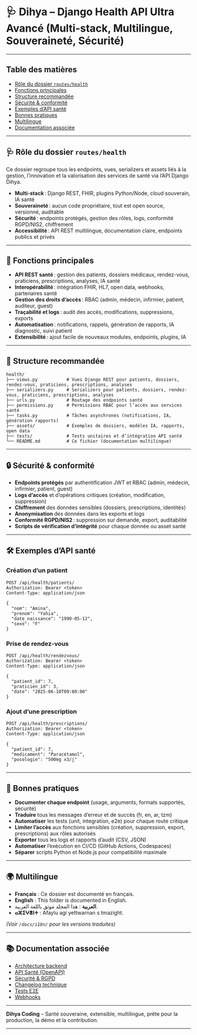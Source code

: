 # 🩺 Dihya – Django Health API Ultra Avancé (Multi-stack, Multilingue, Souveraineté, Sécurité)

---

## Table des matières

- [Rôle du dossier `routes/health`](#rôle-du-dossier-routeshealth)
- [Fonctions principales](#fonctions-principales)
- [Structure recommandée](#structure-recommandée)
- [Sécurité & conformité](#sécurité--conformité)
- [Exemples d’API santé](#exemples-dapi-santé)
- [Bonnes pratiques](#bonnes-pratiques)
- [Multilingue](#multilingue)
- [Documentation associée](#documentation-associée)

---

## 🩺 Rôle du dossier `routes/health`

Ce dossier regroupe tous les endpoints, vues, serializers et assets liés à la gestion, l’innovation et la valorisation des services de santé via l’API Django Dihya.

- **Multi-stack** : Django REST, FHIR, plugins Python/Node, cloud souverain, IA santé
- **Souveraineté** : aucun code propriétaire, tout est open source, versionné, auditable
- **Sécurité** : endpoints protégés, gestion des rôles, logs, conformité RGPD/NIS2, chiffrement
- **Accessibilité** : API REST multilingue, documentation claire, endpoints publics et privés

---

## 🧠 Fonctions principales

- **API REST santé** : gestion des patients, dossiers médicaux, rendez-vous, praticiens, prescriptions, analyses, IA santé
- **Interopérabilité** : intégration FHIR, HL7, open data, webhooks, partenaires santé
- **Gestion des droits d’accès** : RBAC (admin, médecin, infirmier, patient, auditeur, guest)
- **Traçabilité et logs** : audit des accès, modifications, suppressions, exports
- **Automatisation** : notifications, rappels, génération de rapports, IA diagnostic, suivi patient
- **Extensibilité** : ajout facile de nouveaux modules, endpoints, plugins, IA

---

## 📁 Structure recommandée

```
health/
├── views.py           # Vues Django REST pour patients, dossiers, rendez-vous, praticiens, prescriptions, analyses
├── serializers.py     # Serializers pour patients, dossiers, rendez-vous, praticiens, prescriptions, analyses
├── urls.py            # Routage des endpoints santé
├── permissions.py     # Permissions RBAC pour l’accès aux services santé
├── tasks.py           # Tâches asynchrones (notifications, IA, génération rapports)
├── assets/            # Exemples de dossiers, modèles IA, rapports, open data
├── tests/             # Tests unitaires et d’intégration API santé
└── README.md          # Ce fichier (documentation multilingue)
```

---

## 🔒 Sécurité & conformité

- **Endpoints protégés** par authentification JWT et RBAC (admin, médecin, infirmier, patient, guest)
- **Logs d’accès** et d’opérations critiques (création, modification, suppression)
- **Chiffrement** des données sensibles (dossiers, prescriptions, identités)
- **Anonymisation** des données dans les exports et logs
- **Conformité RGPD/NIS2** : suppression sur demande, export, auditabilité
- **Scripts de vérification d’intégrité** pour chaque donnée ou asset santé

---

## 🛠️ Exemples d’API santé

### Création d’un patient

```http
POST /api/health/patients/
Authorization: Bearer <token>
Content-Type: application/json

{
  "nom": "Amina",
  "prenom": "Yahia",
  "date_naissance": "1990-05-12",
  "sexe": "F"
}
```

### Prise de rendez-vous

```http
POST /api/health/rendezvous/
Authorization: Bearer <token>
Content-Type: application/json

{
  "patient_id": 7,
  "praticien_id": 3,
  "date": "2025-06-10T09:00:00"
}
```

### Ajout d’une prescription

```http
POST /api/health/prescriptions/
Authorization: Bearer <token>
Content-Type: application/json

{
  "patient_id": 7,
  "medicament": "Paracétamol",
  "posologie": "500mg x3/j"
}
```

---

## 📝 Bonnes pratiques

- **Documenter chaque endpoint** (usage, arguments, formats supportés, sécurité)
- **Traduire** tous les messages d’erreur et de succès (fr, en, ar, tzm)
- **Automatiser** les tests (unit, integration, e2e) pour chaque route critique
- **Limiter l’accès** aux fonctions sensibles (création, suppression, export, prescriptions) aux rôles autorisés
- **Exporter** tous les logs et rapports d’audit (CSV, JSON)
- **Automatiser** l’exécution en CI/CD (GitHub Actions, Codespaces)
- **Séparer** scripts Python et Node.js pour compatibilité maximale

---

## 🌍 Multilingue

- **Français** : Ce dossier est documenté en français.
- **English** : This folder is documented in English.
- **العربية** : هذا المجلد موثق باللغة العربية.
- **ⴰⵣⵉⵖⴻⵏⵜ** : Afaylu agi yettwarnan s tmazight.

*(Voir `/docs/i18n/` pour les versions traduites)*

---

## 📚 Documentation associée

- [Architecture backend](../../../../docs/architecture.md)
- [API Santé (OpenAPI)](../../../../docs/openapi.yaml)
- [Sécurité & RGPD](../../../../SECURITY.md)
- [Changelog technique](../../../../TECHNICAL_CHANGELOG.md)
- [Tests E2E](../../../../E2E_TESTS_GUIDE.md)
- [Webhooks](../../../../WEBHOOKS_GUIDE.md)

---

**Dihya Coding** – Santé souveraine, extensible, multilingue, prête pour la production, la démo et la contribution.

---
